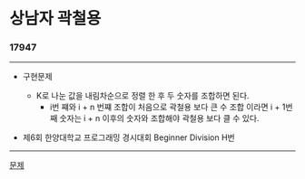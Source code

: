 # 상남자 곽철용
### 17947
***
- 구현문제
	+ K로 나눈 값을 내림차순으로 정렬 한 후 두 숫자를 조합하면 된다.
		* i번 쨰와 i + n 번쨰 조합이 처음으로 곽철용 보다 큰 수 조합 이라면 i + 1번 째 숫자는 i + n 이후의 숫자와 조합해야 곽철용 보다 클 수 있다.
	
- 제6회 한양대학교 프로그래밍 경시대회 Beginner Division H번

***
[문제](https://www.acmicpc.net/problem/17947)
			 
